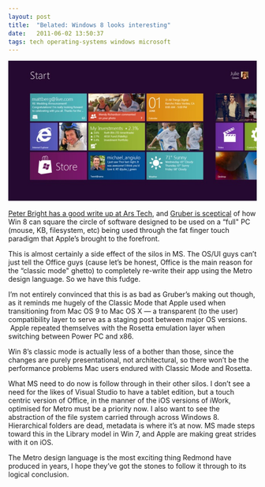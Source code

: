 ```yaml
---
layout: post
title:  "Belated: Windows 8 looks interesting"
date:   2011-06-02 13:50:37
tags: tech operating-systems windows microsoft
---
```


![Windows 8](/images/image000005.jpg)

[Peter Bright has a good write up at Ars Tech](http://arstechnica.com/microsoft/news/2011/06/microsoft-gives-the-first-official-look-of-windows-8-touch-interface.ars), and [Gruber is sceptical](http://daringfireball.net/2011/06/windows_8_fundamentally_flawed) of how Win 8 can square the circle of software designed to be used on a &#8220;full" PC (mouse, KB, filesystem, etc) being used through the fat finger touch paradigm that Apple&#8217;s brought to the forefront. <!-- more -->

This is almost certainly a side effect of the silos in MS. The OS/UI guys can&#8217;t just tell the Office guys (cause let&#8217;s be honest, Office is the main reason for the &#8220;classic mode" ghetto) to completely re-write their app using the Metro design language. So we have this fudge.

I&#8217;m not entirely convinced that this is as bad as Gruber&#8217;s making out though, as it reminds me hugely of the Classic Mode that Apple used when transitioning from Mac OS 9 to Mac OS X &#8212; a transparent (to the user) compatibility layer to serve as a staging post between major OS versions.  Apple repeated themselves with the Rosetta emulation layer when switching between Power PC and x86.

Win 8&#8217;s classic mode is actually less of a bother than those, since the changes are purely presentational, not architectural, so there won&#8217;t be the performance problems Mac users endured with Classic Mode and Rosetta.

What MS need to do now is follow through in their other silos. I don&#8217;t see a need for the likes of Visual Studio to have a tablet edition, but a touch centric version of Office, in the manner of the iOS versions of iWork, optimised for Metro must be a priority now. I also want to see the abstraction of the file system carried through across Windows 8. Hierarchical folders are dead, metadata is where it&#8217;s at now. MS made steps toward this in the Library model in Win 7, and Apple are making great strides with it on iOS.

The Metro design language is the most exciting thing Redmond have produced in years, I hope they&#8217;ve got the stones to follow it through to its logical conclusion.